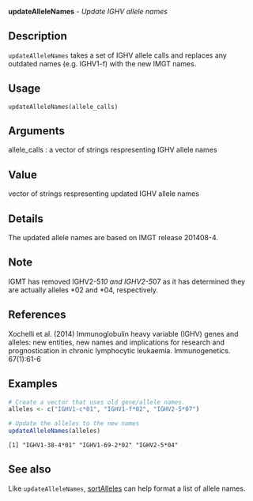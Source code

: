 **updateAlleleNames** - *Update IGHV allele names*

Description
--------------------

`updateAlleleNames` takes a set of IGHV allele calls and replaces any
outdated names (e.g. IGHV1-f) with the new IMGT names.


Usage
--------------------
```
updateAlleleNames(allele_calls)
```

Arguments
-------------------

allele_calls
:   a vector of strings respresenting IGHV allele names




Value
-------------------

vector of strings respresenting updated IGHV allele names


Details
-------------------

The updated allele names are based on IMGT release 201408-4.


Note
-------------------

IGMT has removed IGHV2-5*10 and IGHV2-5*07 as it has determined they
are actually alleles *02 and *04, respectively.


References
-------------------

Xochelli et al. (2014) Immunoglobulin heavy variable (IGHV) genes
and alleles: new entities, new names and implications for research and
prognostication in chronic lymphocytic leukaemia. Immunogenetics. 67(1):61-6



Examples
-------------------

```R
# Create a vector that uses old gene/allele names.
alleles <- c("IGHV1-c*01", "IGHV1-f*02", "IGHV2-5*07")

# Update the alleles to the new names
updateAlleleNames(alleles)
```


```
[1] "IGHV1-38-4*01" "IGHV1-69-2*02" "IGHV2-5*04"   

```



See also
-------------------

Like `updateAlleleNames`, [sortAlleles](sortAlleles.md) can help
format a list of allele names.



